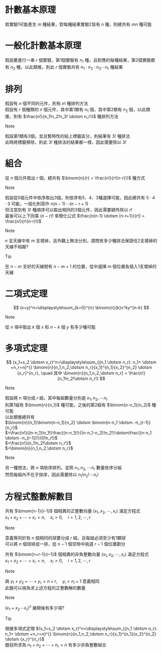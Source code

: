 # 計數基本原理  
若實驗1可能產生 $m$ 種結果，對每種結果實驗2皆有 $n$ 種，則總共有 $mn$ 種可能  
# 一般化計數基本原理  
假設要進行一串 $r$ 個實驗，第1個實驗有 $n_1$ 種，且對應的每種結果，第2個實驗都有 $n_2$ 種，以此類推，則此 $r$ 個實驗共有 $n_1 \cdot n_2 \cdot n_3 \dotsm n_r$ 種結果
# 排列
假設有 $n$ 個不同的元件，則有 $n!$ 種排列方法  
假設有 $r$ 個種類的 $n$ 個元件，其中第1類有 $n_1$ 個，其中第2類有 $n_2$ 個，以此類推，則有 $\frac{n!}{n_1!n_2!n_3! \dotsm n_r!}$ 種排列方法  
> [!NOTE]
> 假設第1類有3個，並且暫時性的貼上標籤區分，則結果有 $3!$ 種排法  
> 此時將標籤移除，則此 $3!$ 種排法的結果都一樣，因此需要除以 $3!$
# 組合
從 $n$ 個元件取出 $r$ 個，總共有 $\binom{n}{r} = \frac{n!}{r!(n-r)!}$ 種方式
> [!NOTE]
> 假設從5個元件中依序取出3個，則依序有5、4、3種選擇可能，因此總共有 $5 \cdot 4 \cdot 3$ 可能，一般化則寫作 $n(n-1) \dotsm (n-r+1)$  
> 但注意到有 $3!$ 種順序可以取出相同的3個元件，因此需要額外除以 $r!$  
> 最後可以上下同乘 $(n-r)!$ 來簡化公式 $\frac{n(n-1) \dotsm (n-r+1)}{r!} = \frac{n!}{r!(n-r)!}$

> [!NOTE]
> $n$ 支天線中有 $m$ 支壞掉，且外觀上無法分別，請問有多少種排法保證任2支壞掉的天線不相鄰?

> [!TIP]
> 在 $n-m$ 支好的天線間有 $n-m+1$ 的位置，從中選擇 $m$ 個位置各插入1支壞掉的天線
# 二項式定理
$$
(x+y)^n=\displaystyle\sum_{k=0}^{n} \binom{n}{k}x^ky^{n-k}
$$
> [!NOTE]
> 從 $n$ 項中取出 $k$ 個 $x$ 和 $n-k$ 個 $y$ 有多少種可能
# 多項式定理
$$
(x_1+x_2 \dotsm x_r)^n=\displaystyle\sum_{(n_1 \dotsm n_r): n_1+ \dotsm +n_r=n}^{} \binom{n}{n_1,n_2,\dotsm n_r}{x_1}^{n_1}{x_2}^{n_2} \dotsm {x_r}^{n_r}, \quad 其中 \binom{n}{n_1,n_2,\dotsm n_r} = \frac{n!}{n_1!n_2!\dotsm n_r!}
$$ 
> [!NOTE]
> 假設將 $n$ 項分成 $r$ 組，其中每組數量分別是 $n_1,n_2,\dotsm n_r$  
> 則第1組有 $\binom{n}{n_1}$ 種可能，之後的第2組有 $\binom{n-n_1}{n_2}$ 種可能  
> 以此類推總共有  
> $\binom{n}{n_1}\binom{n-n_1}{n_2} \dotsm \binom{n-n_1 \dotsm -n_{r-1}}{n_r}$  
> $=\frac{n!}{(n-n_1)!n_1!}\frac{(n-n_1)!}{(n-n_1-n_2)!n_2!}\dotsm\frac{(n-n_1 \dotsm -n_{r-1})!}{0!n_r!}$  
> $=\frac{n!}{n_1!n_2!\dotsm n_r!}$  
> $=\binom{n}{n_1,n_2,\dotsm n_r}$

> [!NOTE]
> 另一種想法，將 $n$ 項依序排列，並照 $n_1,n_2,\dotsm n_r$ 數量依序分組  
> 然而每組內不在乎排序，因此需要除以 $n_1!n_2!\dotsm n_r!$

# 方程式整數解數目
共有 $\binom{n-1}{r-1}$ 個相異的正整數向量 $(x_1,x_2,\dotsm,x_r)$ 滿足方程式  
$x_1+x_2+\dotsm+x_r=n,\quad x_i>0,\quad i=1,2,\dotsm,r$
> [!NOTE]
> 意義等同於有 $n$ 個相同的球要分成 $r$ 組，且每組必須至少有1顆球  
> 可以將 $n$ 個球排成一排，從 $n-1$ 個空隙中挑選 $r-1$ 個位置劃分  

共有 $\binom{n+r-1}{r-1}$ 個相異的非負整數向量 $(x_1,x_2,\dotsm,x_r)$ 滿足方程式  
$x_1+x_2+\dotsm+x_r=n,\quad x_i>0,\quad i=1,2,\dotsm,r$  
> [!NOTE]
> 與 $y_1+y_2+\dotsm+y_r=n+r,\quad y_i=n_i+1$ 意義相同  
> 此題可以視為求上述方程的正整數解的數量

> [!NOTE]
> $(x_1+x_2 \dotsm x_r)^n$ 展開後有多少項?

> [!TIP]
> 根據多項式定理 $(x_1+x_2 \dotsm x_r)^n=\displaystyle\sum_{(n_1 \dotsm n_r): n_1+ \dotsm +n_r=n}^{} \binom{n}{n_1,n_2,\dotsm n_r}{x_1}^{n_1}{x_2}^{n_2} \dotsm {x_r}^{n_r}$  
> 題目所求為 $n_1+n_2+\dotsm+n_r=n$ 有多少非負整數組合
